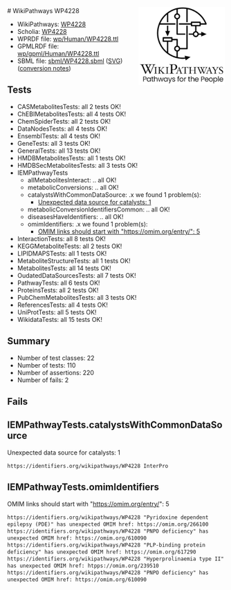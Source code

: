 <img style="float: right; width: 200px" src="../logo.png" />
# WikiPathways WP4228

* WikiPathways: [WP4228](https://identifiers.org/wikipathways:WP4228)
* Scholia: [WP4228](https://scholia.toolforge.org/wikipathways/WP4228)
* WPRDF file: [wp/Human/WP4228.ttl](../wp/Human/WP4228.ttl)
* GPMLRDF file: [wp/gpml/Human/WP4228.ttl](../wp/gpml/Human/WP4228.ttl)
* SBML file: [sbml/WP4228.sbml](../sbml/WP4228.sbml) ([SVG](../sbml/WP4228.svg)) ([conversion notes](../sbml/WP4228.txt))

## Tests
* CASMetabolitesTests: all 2 tests OK!
* ChEBIMetabolitesTests: all 4 tests OK!
* ChemSpiderTests: all 2 tests OK!
* DataNodesTests: all 4 tests OK!
* EnsemblTests: all 4 tests OK!
* GeneTests: all 3 tests OK!
* GeneralTests: all 13 tests OK!
* HMDBMetabolitesTests: all 1 tests OK!
* HMDBSecMetabolitesTests: all 3 tests OK!
* IEMPathwayTests
    * allMetabolitesInteract: .. all OK!
    * metabolicConversions: .. all OK!
    * catalystsWithCommonDataSource: .x we found 1 problem(s):
        * [Unexpected data source for catalysts: 1](#984b09be)
    * metabolicConversionIdentifiersCommon: .. all OK!
    * diseasesHaveIdentifiers: .. all OK!
    * omimIdentifiers: .x we found 1 problem(s):
        * [OMIM links should start with "https://omim.org/entry/": 5](#ae26c7c4)
* InteractionTests: all 8 tests OK!
* KEGGMetaboliteTests: all 2 tests OK!
* LIPIDMAPSTests: all 1 tests OK!
* MetaboliteStructureTests: all 1 tests OK!
* MetabolitesTests: all 14 tests OK!
* OudatedDataSourcesTests: all 7 tests OK!
* PathwayTests: all 6 tests OK!
* ProteinsTests: all 2 tests OK!
* PubChemMetabolitesTests: all 3 tests OK!
* ReferencesTests: all 4 tests OK!
* UniProtTests: all 5 tests OK!
* WikidataTests: all 15 tests OK!


## Summary

* Number of test classes: 22
* Number of tests: 110
* Number of assertions: 220
* Number of fails: 2

## Fails

<a name="984b09be" />

## IEMPathwayTests.catalystsWithCommonDataSource

Unexpected data source for catalysts: 1
```
https://identifiers.org/wikipathways/WP4228 InterPro
```

<a name="ae26c7c4" />

## IEMPathwayTests.omimIdentifiers

OMIM links should start with "https://omim.org/entry/": 5
```
https://identifiers.org/wikipathways/WP4228 "Pyridoxine dependent epilepsy (PDE)" has unexpected OMIM href: https://omim.org/266100
https://identifiers.org/wikipathways/WP4228 "PNPO deficiency" has unexpected OMIM href: https://omim.org/610090
https://identifiers.org/wikipathways/WP4228 "PLP-binding protein deficiency" has unexpected OMIM href: https://omim.org/617290
https://identifiers.org/wikipathways/WP4228 "Hyperprolinaemia type II" has unexpected OMIM href: htpps://omim.org/239510
https://identifiers.org/wikipathways/WP4228 "PNPO deficiency" has unexpected OMIM href: https://omim.org/610090
```

